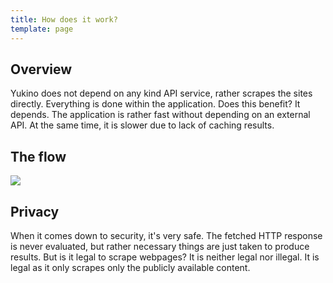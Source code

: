 ```yaml
---
title: How does it work?
template: page
---
```


## Overview

Yukino does not depend on any kind API service, rather scrapes the sites directly. Everything is done within the application. Does this benefit? It depends. The application is rather fast without depending on an external API. At the same time, it is slower due to lack of caching results.

## The flow

<img src="{{ data.config.computed_base_url }}/assets/images/flow.png">

## Privacy

When it comes down to security, it's very safe. The fetched HTTP response is never evaluated, but rather necessary things are just taken to produce results. But is it legal to scrape webpages? It is neither legal nor illegal. It is legal as it only scrapes only the publicly available content.
